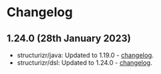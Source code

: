 # Changelog

## 1.24.0 (28th January 2023)

- structurizr/java: Updated to 1.19.0 - [changelog](https://github.com/structurizr/java/releases).
- structurizr/dsl: Updated to 1.24.0 - [changelog](https://github.com/structurizr/dsl/releases).
